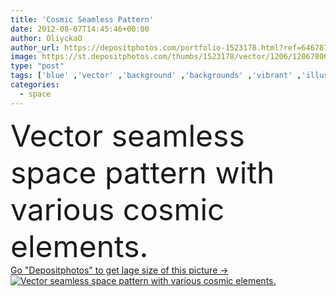 ```yaml
---
title: 'Cosmic Seamless Pattern'
date: 2012-08-07T14:45:46+00:00
author: OliyckaO
author_url: https://depositphotos.com/portfolio-1523178.html?ref=64678756
image: https://st.depositphotos.com/thumbs/1523178/vector/1206/12067800/api_thumb_450.jpg?forcejpeg=true
type: "post"
tags: ['blue' ,'vector' ,'background' ,'backgrounds' ,'vibrant' ,'illustration' ,'design' ,'space' ,'shiny' ,'sky' ,'decoration' ,'art' ,'flying' ,'vehicle' ,'energy' ,'light' ,'pattern' ,'black' ,'dark' ,'cartoon' ,'seamless' ,'dusk' ,'star' ,'swirl' ,'futuristic' ,'industry' ,'night' ,'fingers' ,'with' ,'fire' ,'flame' ,'planet' ,'science' ,'future' ,'globe' ,'moon' ,'stars' ,'ray' ,'flare' ,'flash' ,'system' ,'ship' ,'astronomy' ,'galaxy' ,'various' ,'alien' ,'patterns' ,'exploration' ,'constellation' ,'ufo' ]
categories: 
  - space
---
```

<div aling="center">
            <font size="60"> Vector seamless space pattern with various cosmic elements.</font>   
</div>
<div>
    <a href='https://depositphotos.com/12067800/stock-illustration-cosmic-seamless-pattern.html?ref=64678756' target=_blank > Go "Depositphotos" to get lage size of this picture ->
        <img href='https://depositphotos.com/12067800/stock-illustration-cosmic-seamless-pattern.html?ref=64678756' src='https://st.depositphotos.com/1523178/1206/v/950/depositphotos_12067800-stock-illustration-cosmic-seamless-pattern.jpg?forcejpeg=true' alt='Vector seamless space pattern with various cosmic elements.' >
    </a>
</div>
